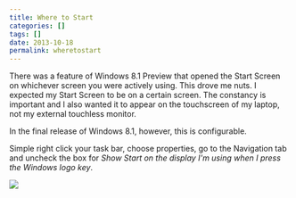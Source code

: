 ```yaml
---
title: Where to Start
categories: []
tags: []
date: 2013-10-18
permalink: wheretostart
---
```


There was a feature of Windows 8.1 Preview that opened the Start Screen on whichever screen you were actively using. This drove me nuts. I expected my Start Screen to be on a certain screen. The constancy is important and I also wanted it to appear on the touchscreen of my laptop, not my external touchless monitor.

In the final release of Windows 8.1, however, this is configurable.

Simple right click your task bar, choose properties, go to the Navigation tab and uncheck the box for _Show Start on the display I&#39;m using when I press the Windows logo key_.

![](/files/start_01.png)